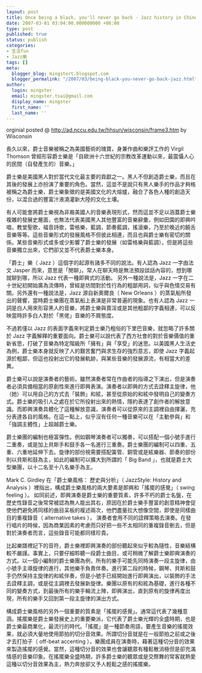 ```yaml
---
layout: post
title: Once being a black, you'll never go back - Jazz history in Chinese
date: 2007-03-01 03:04:00.000000000 +08:00
type: post
published: true
status: publish
categories:
- 生活fun
- Jazz樂
tags: []
meta:
  blogger_blog: mingstert.blogspot.com
  blogger_permalink: "/2007/03/being-black-you-never-go-back-jazz.html"
author:
  login: mingster
  email: mingster.tsai@gmail.com
  display_name: mingster
  first_name: ''
  last_name: ''
---
```

<p>orginial posted @ <a href="http://ad.nccu.edu.tw/hhsun/wisconsin/frame3.htm">http://ad.nccu.edu.tw/hhsun/wisconsin/frame3.htm</a> by Wisconsin</p>
<p>長久以來，爵士音樂被稱之為美國藝術的瑰寶，身兼作曲和樂評工作的 Virgil Thomson 曾經形容爵士樂是「自歐洲十六世紀的宗教改革運動以來，最震懾人心的民間（自發產生的）音樂。」</p>
<p>爵士樂是美國黑人對於當代文化最主要的貢獻之一。黑人不但創造爵士樂，而且在其後的發展上亦扮演了重要的角色。當然，這並不是說只有黑人樂手的作品才夠格被稱之為爵士樂，爵士樂象徵的是美國文化的大熔爐，融合了各色人種的創造天份，以混合過的豐富汁液澆灌新大陸的文化土壤。</p>
<p>有人可能會將爵士樂視為非裔美國人的音樂表現形式，然而這並不足以涵蓋爵士樂複雜的發展史層面，也無法代表美國黑人其他豐富的音樂辭彙，例如田園的即興吟唱，教堂聖歌，福音詩歌，雷格樂，藍調，節奏藍調，搖滾樂，乃至於晚近的饒舌音樂等等。這些音樂形式的發展風格不但彼此相連，而且也與爵士樂有密切的關係。某些音樂形式或多或少影響了爵士樂的發展（如雷格樂與藍調），但是將這些音樂獨立出來，它們卻又並不代表爵士樂本身。</p>
<p>「爵士」樂（ Jazz ）這個字的起源有諸多不同的說法。有人認為 Jazz 一字由法文 Jasper 而來，意思是「閒聊」。常人在聊天時是無法預設談話內容的，想到哪就聊到哪，所以 Jazz 代表一種即興式的活動。 另外一種說法是，Jazz 一字在二十世紀初開始廣為流傳時，曾經是坊間對於性行為的粗鄙用詞，似乎與色情交易有關。另外還有一種說法是，Jazz 源自新奧爾良（ New Orleans ）的蒸氣船所發出的聲響，當時爵士樂團在蒸氣船上表演是非常普遍的現象。也有人認為 Jazz 一詞是白人用來形容黑人的音樂，將爵士樂與賣淫或是其他粗鄙的字義相連，可以反映當時許多白人對於「黑佬」音樂的不屑態度。</p>
<p>不過若僅以 Jazz 的表面字義來判定爵士樂乃粗俗的下里巴音樂，就忽略了許多關於 Jazz 字義解釋的重要面向。爵士樂可以說代表了西方社會的對於音樂價值的重新省思，打破了音樂為特定階級所「擁有」與「享受」的迷思。以美國黑人生活史為例，爵士樂本身就反映了人的艱苦奮鬥與求生存的強烈意志，即使 Jazz 字義起源於粗鄙，但這也投射出它的發展軌跡，與某些音樂的發展源流，有相當大的差異。</p>
<p>爵士樂可以說是演奏者的藝術。雖然演奏者常在作曲者的指導之下演出，但是演奏者必須具備相當的原創性來進行即興表演。演奏者以即興的方式去詮釋主旋律，他（她）可以用自己的方式去「裝飾」和絃，甚至從原始的和絃中發明自己的變奏方式。爵士樂的吸引人之處在於它所投射出來的熱情，隱約表達了創作者的解放意識。而即興演奏具體化了這種解放意識，演奏者可以從原來的主調裡自由揮灑，充分表達各自的風格。在這一點上，似乎沒有任何一種音樂可以在「主動參與」和「強調主體性」上超越爵士樂。</p>
<p>爵士樂團的編制也極富彈性。例如鋼琴演奏者可以獨奏，可以搭配一個小號手進行二重奏，或是加上貝斯手和鼓手各一名進行三重奏。爵士樂團的編制可以四重、五重、六重地延伸下去。旋律的部份視需要搭配簧管、銅管或是絃樂器、節奏的部份則以貝斯和鼓為主，如此的編制可以擴大到所謂的「 Big Band 」，也就是爵士大型樂團，以十二名至十八名樂手為主。</p>
<p>Mark C. Girdley 在「爵士樂風格： 歷史與分析」（ JazzStyle: History and Analysis ）裡指出，構成爵士樂風格的兩大要素是即興和「搖擺的感覺」（ swing feeling ）。 如同前述，即興演奏是爵士樂的重要質素，許多不朽的爵士名盤，在歷史性錄音之後常常被認為無人能出其右，原因在於爵士樂手豐富的創意精神會促使他們避免將同樣的曲目呆板的複述兩次，他們盡量拉大想像空間，即使是同樣曲目的重複錄音（ alternative takes ）， 演奏者會用不同的詮釋策略去演奏。在發行唱片的時候，因為商業因素的考慮而只好把一些不太相同的重複錄音刪去，但是對於演奏者而言，這些錄音可能都同樣珍貴。</p>
<p>比起樂譜裡記下的音符，爵士樂裡即興演奏的部份聽起來似乎較為隨性，音樂結構較不嚴謹。事實上，只要仔細聆聽一段爵士曲目，或可稍微了解爵士樂即興演奏的方式。以一個小編制的爵士樂團為例，所有的樂手可能先同時演奏一段主旋律，由小號手主導旋律的進行，其他樂手負責伴奏。進行第二段的時候，鋼琴、貝斯和鼓手仍然保持主旋律的和絃伴奏，但是小號手已經開始進行即興演出，以裝飾的手法去詮釋主調，或是從主調裡去發展新旋律。樂團以原有的和絃為基礎，進行各種不同的變奏方式，到最後所有的樂手輪流上陣，即興演出，直到原有的旋律再度出現，所有的樂手又回到第一段主旋律的演出方式。</p>
<p>構成爵士樂風格的另外一個重要的質素是「搖擺的感覺」。通常這代表了幾種意涵。搖擺樂是爵士樂發展史上的重要樂派，它代表了爵士樂光輝的全盛時期，也是爵士樂最商業化，最流行的時代。「搖擺」是一種節奏用語，要產生音樂的搖擺效果，就必須大量地使用節拍的切分音效果。所謂切分音就是在一般節拍之前或之後才去打拍子（ off-beat accenting ），樂團成員在演奏時，藉著這種切分音的效果來製造搖擺的感覺。當然，這種切分音的效果也會讓聽眾有種鬆散消極但是卻充滿情感的音樂印象。在搖擺樂全盛時期，許多爵士樂的聽眾或是交際舞的常客就熱愛這種以切分音效果為主，熱力奔放卻又予人輕鬆之感的搖擺樂。</p>
